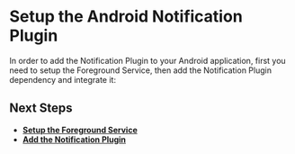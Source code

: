 # Setup the Android Notification Plugin

In order to add the Notification Plugin to your Android application, first you need to setup the Foreground Service, then add the Notification Plugin dependency and integrate it:

## Next Steps
- **[Setup the Foreground Service](android_service.md)**
- **[Add the Notification Plugin](android_plugin.md)**
